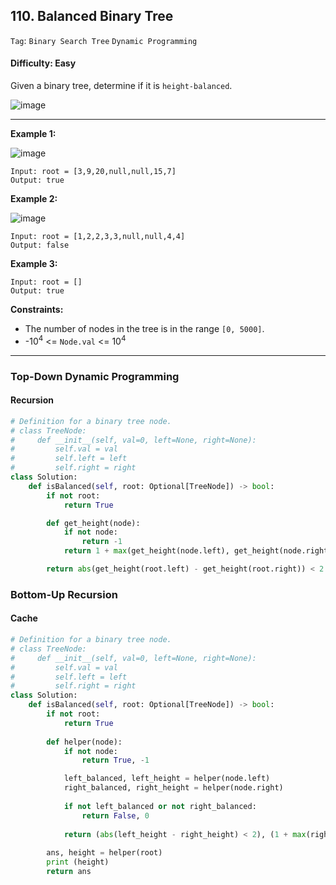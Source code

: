 ## 110. Balanced Binary Tree

```Tag```: ```Binary Search Tree``` ```Dynamic Programming```

#### Difficulty: Easy

Given a binary tree, determine if it is ```height-balanced```.

![image](https://user-images.githubusercontent.com/35042430/216547327-d3018002-938e-4040-9b02-f1de94fb3785.png)

---

__Example 1:__

![image](https://assets.leetcode.com/uploads/2020/10/06/balance_1.jpg)
```
Input: root = [3,9,20,null,null,15,7]
Output: true
```

__Example 2:__

![image](https://assets.leetcode.com/uploads/2020/10/06/balance_2.jpg)
```
Input: root = [1,2,2,3,3,null,null,4,4]
Output: false
```

__Example 3:__
```
Input: root = []
Output: true
```

__Constraints:__

- The number of nodes in the tree is in the range ```[0, 5000]```.
- -10<sup>4</sup> <= ```Node.val``` <= 10<sup>4</sup>

---

### Top-Down Dynamic Programming

#### Recursion

```Python
# Definition for a binary tree node.
# class TreeNode:
#     def __init__(self, val=0, left=None, right=None):
#         self.val = val
#         self.left = left
#         self.right = right
class Solution:
    def isBalanced(self, root: Optional[TreeNode]) -> bool:
        if not root:
            return True

        def get_height(node):
            if not node:
                return -1
            return 1 + max(get_height(node.left), get_height(node.right))

        return abs(get_height(root.left) - get_height(root.right)) < 2 and self.isBalanced(root.left) and self.isBalanced(root.right)
```

### Bottom-Up Recursion

#### Cache

```Python
# Definition for a binary tree node.
# class TreeNode:
#     def __init__(self, val=0, left=None, right=None):
#         self.val = val
#         self.left = left
#         self.right = right
class Solution:
    def isBalanced(self, root: Optional[TreeNode]) -> bool:
        if not root:
            return True
        
        def helper(node):
            if not node:
                return True, -1

            left_balanced, left_height = helper(node.left)
            right_balanced, right_height = helper(node.right)
            
            if not left_balanced or not right_balanced:
                return False, 0
            
            return (abs(left_height - right_height) < 2), (1 + max(right_height, left_height))
        
        ans, height = helper(root)
        print (height)
        return ans
```
